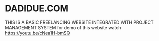 # DADIDUE.COM
THIS IS A BASIC FREELANCING WEBSITE INTEGRATED WITH PROJECT MANAGEMENT SYSTEM
for demo of this website watch https://youtu.be/cNea1H-bmSQ
